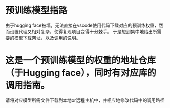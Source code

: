 # 预训练模型指路
由于hugging face被墙，无法直接在vscode使用代码下载对应的预训练权重，然而设置代理又相对复杂，使得复现项目变得十分棘手。 
于是想到集中地给出所需要的模型下载网址，以及调用的说明。
# 这是一个预训练模型的权重的地址仓库（于Hugging face），同时有对应库的调用指南。  
请将对应模型所需文件下载到本地or远程主机中，并相应地修改代码中的调用路径
